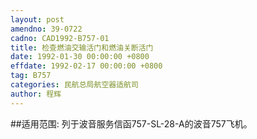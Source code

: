 ```yaml
---
layout: post
amendno: 39-0722
cadno: CAD1992-B757-01
title: 检查燃油交输活门和燃油关断活门
date: 1992-01-30 00:00:00 +0800
effdate: 1992-02-17 00:00:00 +0800
tag: B757
categories: 民航总局航空器适航司
author: 程辉
---
```


##适用范围:
列于波音服务信函757-SL-28-A的波音757飞机。

